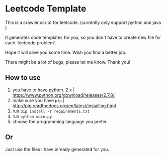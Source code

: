 Leetcode Template
=================
This is a crawler script for leetcode.
(currently only support python and java )


It generates code templates for you,
so you don't have to create new file for each 'leetcode problem'.


Hope it will save you some time. Wish you find a better job.


There might be a lot of bugs, please let me know.
Thank you!


How to use
----------
1. you have to have python. 2.x | https://www.python.org/download/releases/2.7.8/
2. make sure you have `pip` | http://pip.readthedocs.org/en/latest/installing.html
3. run `pip install -r requirements.txt`
4. run `python main.py`
5. choose the programming language you prefer

Or
--
Just use the files I have already generated for you.
